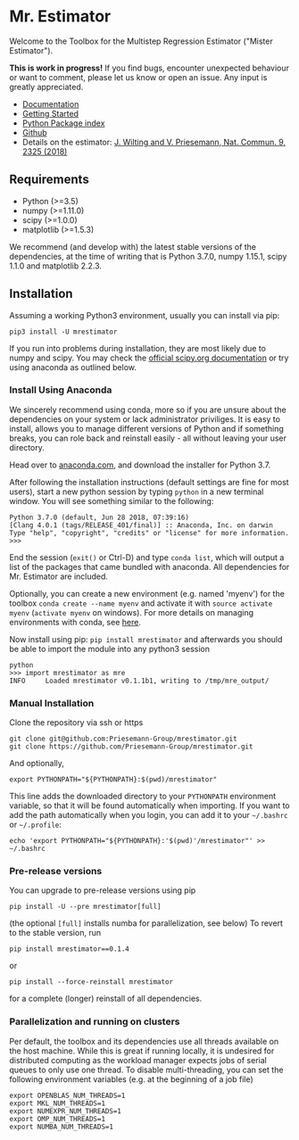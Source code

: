 # Mr. Estimator

Welcome to the Toolbox for the Multistep Regression Estimator ("Mister Estimator").

**This is work in progress!**
If you find bugs, encounter unexpected behaviour or want to comment, please let us know or open an issue. Any input is greatly appreciated.

- [Documentation](https://mrestimator.readthedocs.io/en/latest/)
- [Getting Started](https://mrestimator.readthedocs.io/en/latest/doc/gettingstarted.html)
- [Python Package index](https://pypi.org/project/mrestimator)
- [Github](https://github.com/Priesemann-Group/mrestimator)
- Details on the estimator: [J. Wilting and V. Priesemann, Nat. Commun. 9, 2325 (2018)](https://doi.org/10.1038/s41467-018-04725-4)


## Requirements
- Python (>=3.5)
- numpy (>=1.11.0)
- scipy (>=1.0.0)
- matplotlib (>=1.5.3)

We recommend (and develop with) the latest stable versions of the dependencies, at the time of writing that is
Python 3.7.0, numpy 1.15.1, scipy 1.1.0 and matplotlib 2.2.3.

## Installation
Assuming a working Python3 environment, usually you can install via pip:

```
pip3 install -U mrestimator
```

If you run into problems during installation, they are most likely due to numpy and scipy.
You may check the [official scipy.org documentation](https://scipy.org/install.html) or try using anaconda as outlined below.

### Install Using Anaconda

We sincerely recommend using conda, more so if you are unsure about the dependencies on your system or lack administrator priviliges. It is easy to install, allows you to manage different versions of Python and if something breaks, you can role back and reinstall easily - all without leaving your user directory.

Head over to [anaconda.com](https://www.anaconda.com/download/), and download the installer for Python 3.7.

After following the installation instructions (default settings are fine for most users),
start a new python session by typing ```python``` in a new terminal window.
You will see something similar to the following:

```
Python 3.7.0 (default, Jun 28 2018, 07:39:16)
[Clang 4.0.1 (tags/RELEASE_401/final)] :: Anaconda, Inc. on darwin
Type "help", "copyright", "credits" or "license" for more information.
>>>
```

End the session (```exit()``` or Ctrl-D) and type ```conda list```, which will output a list of the packages that came bundled with anaconda.
All dependencies for Mr. Estimator are included.

Optionally, you can create a new environment (e.g. named 'myenv') for the toolbox ```conda create --name myenv```
and activate it with ``source activate myenv`` (``activate myenv`` on windows).
For more details on managing environments with conda, see [here](https://conda.io/docs/user-guide/tasks/manage-environments.html).

Now install using pip: ```pip install mrestimator``` and afterwards you should be able to import the module into any python3 session

```
python
>>> import mrestimator as mre
INFO     Loaded mrestimator v0.1.1b1, writing to /tmp/mre_output/
```

### Manual Installation

Clone the repository via ssh or https

```
git clone git@github.com:Priesemann-Group/mrestimator.git
git clone https://github.com/Priesemann-Group/mrestimator.git
```

And optionally,

```
export PYTHONPATH="${PYTHONPATH}:$(pwd)/mrestimator"
```

This line adds the downloaded directory to your `PYTHONPATH` environment
variable, so that it will be found automatically when importing. If you want to add the path
automatically when you login, you can add it to your `~/.bashrc` or `~/.profile`:

```
echo 'export PYTHONPATH="${PYTHONPATH}:'$(pwd)'/mrestimator"' >> ~/.bashrc
```

### Pre-release versions

You can upgrade to pre-release versions using pip

```
pip install -U --pre mrestimator[full]
```

(the optional `[full]` installs numba for parallelization, see below)
To revert to the stable version, run

```
pip install mrestimator==0.1.4
```

or

```
pip install --force-reinstall mrestimator
```

for a complete (longer) reinstall of all dependencies.

### Parallelization and running on clusters

Per default, the toolbox and its dependencies use all threads available on the host machine.
While this is great if running locally, it is undesired for distributed computing as the workload manager expects jobs of serial queues to only use one thread.
To disable multi-threading, you can set the following environment variables (e.g. at the beginning of a job file)

```
export OPENBLAS_NUM_THREADS=1
export MKL_NUM_THREADS=1
export NUMEXPR_NUM_THREADS=1
export OMP_NUM_THREADS=1
export NUMBA_NUM_THREADS=1
```

